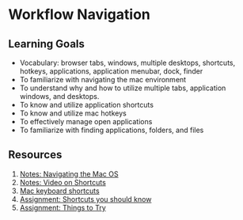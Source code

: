 # Workflow Navigation

## Learning Goals
- Vocabulary: browser tabs, windows, multiple desktops, shortcuts, hotkeys, applications, application menubar, dock, finder
- To familiarize with navigating the mac environment
- To understand why and how to utilize multiple tabs, application windows, and desktops.
- To know and utilize application shortcuts
- To know and utilize mac hotkeys
- To effectively manage open applications
- To familiarize with finding applications, folders, and files

## Resources
1. [Notes: Navigating the Mac OS](notes/macOS.md)
1. [Notes: Video on Shortcuts](https://www.youtube.com/watch?v=AdMuZses96Q)
1. [Mac keyboard shortcuts](https://support.apple.com/en-us/HT201236)
1. [Assignment: Shortcuts you should know](assignments/shortcuts-to-know.md)
1. [Assignment: Things to Try](assignments/things-to-try.md)
